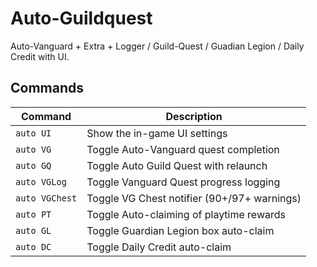 # Auto-Guildquest

Auto-Vanguard + Extra + Logger / Guild-Quest / Guadian Legion / Daily Credit with UI.

## Commands

| Command       | Description                                         |
|---------------|-----------------------------------------------------|
| `auto UI`     | Show the in-game UI settings                        |
| `auto VG`     | Toggle Auto-Vanguard quest completion               |
| `auto GQ`     | Toggle Auto Guild Quest with relaunch               |
| `auto VGLog`  | Toggle Vanguard Quest progress logging              |
| `auto VGChest`| Toggle VG Chest notifier (90+/97+ warnings)         |
| `auto PT`     | Toggle Auto-claiming of playtime rewards            |
| `auto GL`     | Toggle Guardian Legion box auto-claim               |
| `auto DC`     | Toggle Daily Credit auto-claim                      |